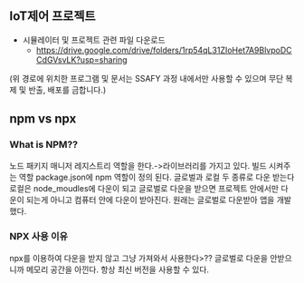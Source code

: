 ## IoT제어 프로젝트

* 시뮬레이터 및 프로젝트 관련 파일 다운로드
  - https://drive.google.com/drive/folders/1rp54qL31ZIoHet7A9BlvpoDCCdGVsvLK?usp=sharing

(위 경로에 위치한 프로그램 및 문서는 SSAFY 과정 내에서만 사용할 수 있으며 무단 복제 및 반출, 배포를 금합니다.)




## npm vs npx

### What is NPM??
노드 패키지 매니저
레지스트리 역할을 한다.->라이브러리를 가지고 있다.
빌드 시켜주는 역할
package.json에 npm 역할이 정의 된다.
글로벌과 로컬 두 종류로 다운 받는다
로컬은 node_moudles에 다운이 되고 글로벌로 다운을 받으면 프로젝트 안에서만 다운이 되는게 아니고 컴퓨터 안에 다운이 받아진다.
원래는 글로벌로 다운받아 앱을 개발했다.

### NPX 사용 이유
npx를 이용하여 다운을 받지 않고 그냥 가져와서 사용한다>??
글로벌로 다운을 안받으니까 메모리 공간을 아낀다.
항상 최신 버전을 사용할 수 있다.